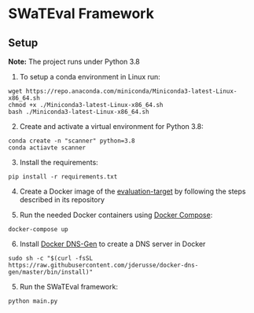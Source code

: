 # SWaTEval Framework

## Setup

**Note:** The project runs under Python 3.8 

1. To setup a conda environment in Linux run:

```
wget https://repo.anaconda.com/miniconda/Miniconda3-latest-Linux-x86_64.sh
chmod +x ./Miniconda3-latest-Linux-x86_64.sh
bash ./Miniconda3-latest-Linux-x86_64.sh
```

2. Create and activate a virtual environment for Python 3.8:

```
conda create -n "scanner" python=3.8
conda actiavte scanner
```

3. Install the requirements:

```
pip install -r requirements.txt
```

4. Create a Docker image of the [evaluation-target](https://github.com/SWaTEval/evaluation-target) by following the steps described in its repository

5. Run the needed Docker containers using [Docker Compose](https://docs.docker.com/compose/): 


```
docker-compose up
```

6. Install [Docker DNS-Gen](https://github.com/jderusse/docker-dns-gen) to create a DNS server in Docker

```
sudo sh -c "$(curl -fsSL https://raw.githubusercontent.com/jderusse/docker-dns-gen/master/bin/install)"
```

5. Run the SWaTEval framework:

```
python main.py
```